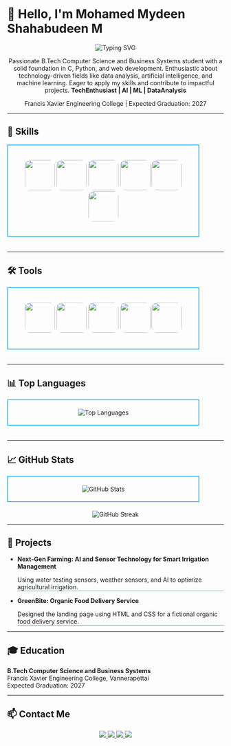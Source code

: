 <!-- Introduction Section -->
# 👋 Hello, I'm Mohamed Mydeen Shahabudeen M
<p align="center">
  <img src="https://readme-typing-svg.herokuapp.com?color=%2336BCF7&lines=Web+Developer+%7C+AI+Enthusiast+%7C+ML+Learner" alt="Typing SVG">
</p>

<p align="center">
  Passionate B.Tech Computer Science and Business Systems student with a solid foundation in C, Python, and web development. Enthusiastic about technology-driven fields like data analysis, artificial intelligence, and machine learning. Eager to apply my skills and contribute to impactful projects. <b>TechEnthusiast | AI | ML | DataAnalysis</b>
</p>

<p align="center">
  Francis Xavier Engineering College | Expected Graduation: 2027
</p>

---

<!-- Skills Section -->
## 🔧 Skills

<div align="center" style="border: 2px solid #36BCF7; padding: 20px; display: inline-block; width: 80%; margin-bottom: 20px;">
  <p>
    <img src="https://img.shields.io/badge/-HTML5-E34F26?style=flat&logo=html5&logoColor=white&size=large" style="border-radius: 12px;" width="70" height="70"/>
    <img src="https://img.shields.io/badge/-CSS3-1572B6?style=flat&logo=css3&logoColor=white" style="border-radius: 12px;" width="70" height="70"/>
    <img src="https://img.shields.io/badge/-JavaScript-F7DF1E?style=flat&logo=javascript&logoColor=black" style="border-radius: 12px;" width="70" height="70"/>
    <img src="https://img.shields.io/badge/-Python-3776AB?style=flat&logo=python&logoColor=white" style="border-radius: 12px;" width="70" height="70"/>
    <img src="https://img.shields.io/badge/-C++-00599C?style=flat&logo=cplusplus&logoColor=white" style="border-radius: 12px;" width="70" height="70"/>
    <img src="https://img.shields.io/badge/-Machine%20Learning-ff6f00?style=flat" style="border-radius: 12px;" width="70" height="70"/>
  </p>
</div>

---

<!-- Tools Section -->
## 🛠️ Tools

<div align="center" style="border: 2px solid #36BCF7; padding: 20px; display: inline-block; width: 80%; margin-bottom: 20px;">
  <p>
    <img src="https://img.shields.io/badge/-Figma-F24E1E?style=flat&logo=figma&logoColor=white" style="border-radius: 12px;" width="70" height="70"/> 
    <img src="https://img.shields.io/badge/-Tableau-E97627?style=flat&logo=tableau&logoColor=white" style="border-radius: 12px;" width="70" height="70"/> 
    <img src="https://img.shields.io/badge/-MS%20Office-D83B01?style=flat&logo=microsoft-office&logoColor=white" style="border-radius: 12px;" width="70" height="70"/> 
    <img src="https://img.shields.io/badge/-VS%20Code-007ACC?style=flat&logo=visual-studio-code&logoColor=white" style="border-radius: 12px;" width="70" height="70"/> 
    <img src="https://img.shields.io/badge/-Canva-00C4CC?style=flat&logo=canva&logoColor=white" style="border-radius: 12px;" width="70" height="70"/>
  </p>
</div>

---

<!-- Top Languages Section -->
## 📊 Top Languages

<div align="center" style="border: 2px solid #36BCF7; padding: 20px; display: inline-block; width: 80%; margin-bottom: 20px;">
  <img src="https://github-readme-stats.vercel.app/api/top-langs/?username=m-mohamed-mydeen-shahabudeen&layout=compact&theme=radical" alt="Top Languages" />
</div>

---

<!-- GitHub Stats Section -->
## 📈 GitHub Stats

<div align="center" style="border: 2px solid #36BCF7; padding: 20px; display: inline-block; width: 80%; margin-bottom: 20px;">
  <img src="https://github-readme-stats.vercel.app/api?username=m-mohamed-mydeen-shahabudeen&show_icons=true&theme=radical" alt="GitHub Stats" />
</div>

<div align="center">
  <img src="https://github-readme-streak-stats.herokuapp.com/?user=m-mohamed-mydeen-shahabudeen&theme=radical" alt="GitHub Streak" />
</div>

---

<!-- Projects Section -->
## 🚀 Projects

- **Next-Gen Farming: AI and Sensor Technology for Smart Irrigation Management**  
  <p style="border-bottom: 1px solid #36BCF7;">Using water testing sensors, weather sensors, and AI to optimize agricultural irrigation.</p>

- **GreenBite: Organic Food Delivery Service**  
  <p style="border-bottom: 1px solid #36BCF7;">Designed the landing page using HTML and CSS for a fictional organic food delivery service.</p>

---

<!-- Education Section -->
## 🎓 Education

**B.Tech Computer Science and Business Systems**  
Francis Xavier Engineering College, Vannerapettai  
Expected Graduation: 2027  

---

<!-- Contact Section -->
## 📫 Contact Me

<p align="center">
  <a href="https://github.com/m-mohamed-mydeen-shahabudeen" target="_blank">
    <img src="https://img.shields.io/badge/-GitHub-181717?style=flat&logo=github&logoColor=white" />
  </a>
  <a href="https://www.linkedin.com/in/your-profile-link" target="_blank">
    <img src="https://img.shields.io/badge/-LinkedIn-0077B5?style=flat&logo=linkedin&logoColor=white" />
  </a>
  <a href="mailto:mohamedmydeen.ug.23.cb@francisxavier.ac.in">
    <img src="https://img.shields.io/badge/-Email-D14836?style=flat&logo=gmail&logoColor=white" />
  </a>
  <a href="https://www.instagram.com/mohamed_ukasha/" target="_blank">
    <img src="https://img.shields.io/badge/-Instagram-E4405F?style=flat&logo=instagram&logoColor=white" />
  </a>
</p>
